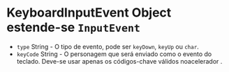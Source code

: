 # KeyboardInputEvent Object estende-se `InputEvent`

* `type` String - O tipo de evento, pode ser `keyDown`, `keyUp` ou `char`.
* `keyCode` String - O personagem que será enviado como o evento do teclado. Deve-se usar apenas os códigos-chave válidos no</a>acelerador .</li> </ul>
